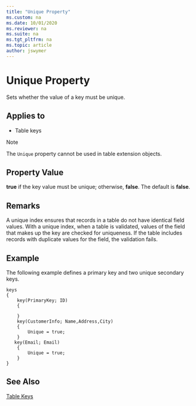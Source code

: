 ```yaml
---
title: "Unique Property"
ms.custom: na
ms.date: 10/01/2020
ms.reviewer: na
ms.suite: na
ms.tgt_pltfrm: na
ms.topic: article
author: jswymer
---
```


# Unique Property

Sets whether the value of a key must be unique. 

## Applies to  
  
- Table keys

> [!NOTE]  
> The `Unique` property cannot be used in table extension objects.

## Property Value
  
**true** if the key value must be unique; otherwise, **false**. The default is **false**.  

## Remarks

A unique index ensures that records in a table do not have identical field values. With a unique index, when a table is validated, values of the field that makes up the key are checked for uniqueness. If the table includes records with duplicate values for the field, the validation fails.

## Example

The following example defines a primary key and two unique secondary keys.

```AL
keys
{
    key(PrimaryKey; ID)
    {

    }
    key(CustomerInfo; Name,Address,City)
    {
        Unique = true;
    }
   key(Email; Email)
    {    
        Unique = true;
    }
}

```

## See Also

[Table Keys](../devenv-table-keys.md)  